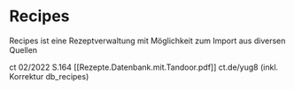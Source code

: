 # Recipes

Recipes ist eine Rezeptverwaltung mit Möglichkeit zum Import aus diversen Quellen

ct 02/2022 S.164  [[Rezepte.Datenbank.mit.Tandoor.pdf]] ct.de/yug8  (inkl. Korrektur db_recipes)